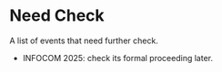 # Need Check

A list of events that need further check. 

- INFOCOM 2025: check its formal proceeding later.
